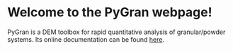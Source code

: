 # Welcome to the PyGran webpage!

PyGran is a DEM toolbox for rapid quantitative analysis of granular/powder systems. Its online documentation can be found [here](docs/index.html).
